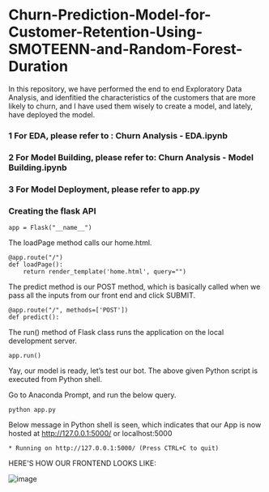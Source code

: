 # Churn-Prediction-Model-for-Customer-Retention-Using-SMOTEENN-and-Random-Forest-Duration

In this repository, we have performed the end to end Exploratory Data Analysis, and idenfitied the characteristics of the customers that are more likely to churn, and I have used them wisely to create a model, and lately, have deployed the model.


### 1 For EDA, please refer to : Churn Analysis - EDA.ipynb
### 2 For Model Building, please refer to: Churn Analysis - Model Building.ipynb
### 3 For Model Deployment, please refer to app.py


###  Creating the flask API

```
app = Flask("__name__")
```

The loadPage method calls our home.html.
```
@app.route("/")
def loadPage():
	return render_template('home.html', query="")
```

The predict method is our POST method, which is basically called when we pass all the inputs from our front end and click SUBMIT.
```
@app.route("/", methods=['POST'])
def predict():
```
  
The run() method of Flask class runs the application on the local development server.
```
app.run()
```


Yay, our model is ready, let’s test our bot.
The above given Python script is executed from Python shell.

Go to Anaconda Prompt, and run the below query.
```
python app.py
```


Below message in Python shell is seen, which indicates that our App is now hosted at http://127.0.0.1:5000/ or localhost:5000
```
* Running on http://127.0.0.1:5000/ (Press CTRL+C to quit)
```


HERE'S HOW OUR FRONTEND LOOKS LIKE:

![image](https://github.com/user-attachments/assets/07fc8dd2-35ef-4e5c-9fbe-d33d10fe7df8)
